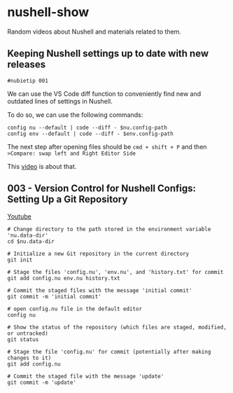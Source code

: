 # nushell-show
Random videos about Nushell and materials related to them.

## Keeping Nushell settings up to date with new releases

`#nubietip 001`

We can use the VS Code diff function to conveniently find new and outdated lines of settings in Nushell.

To do so, we can use the following commands:
```
config nu --default | code --diff - $nu.config-path
config env --default | code --diff - $env.config-path
```

The next step after opening files should be `cmd + shift + P` and then `>Compare: swap left and Right Editor Side`

This [video](https://youtu.be/OqJ4nFE46Eg) is about that.

## 003 - Version Control for Nushell Configs: Setting Up a Git Repository

[Youtube](https://youtu.be/vZh5XZsEjtE?si=OJYfDOVNb6kTqgJ8)

```nu
# Change directory to the path stored in the environment variable 'nu.data-dir'
cd $nu.data-dir

# Initialize a new Git repository in the current directory
git init

# Stage the files 'config.nu', 'env.nu', and 'history.txt' for commit
git add config.nu env.nu history.txt

# Commit the staged files with the message 'initial commit'
git commit -m 'initial commit'

# open config.nu file in the default editor
config nu

# Show the status of the repository (which files are staged, modified, or untracked)
git status

# Stage the file 'config.nu' for commit (potentially after making changes to it)
git add config.nu

# Commit the staged file with the message 'update'
git commit -m 'update'

```
